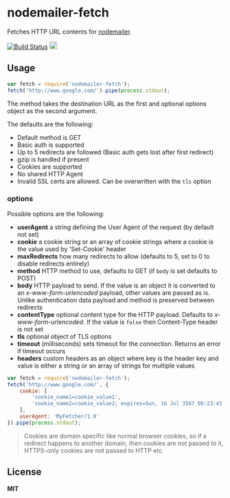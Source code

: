 # nodemailer-fetch

Fetches HTTP URL contents for [nodemailer](https://github.com/nodemailer/nodemailer).

[![Build Status](https://secure.travis-ci.org/nodemailer/nodemailer-fetch.svg)](http://travis-ci.org/nodemailer/nodemailer-fetch)
<a href="http://badge.fury.io/js/nodemailer-fetch"><img src="https://badge.fury.io/js/nodemailer-fetch.svg" alt="NPM version" height="18"></a>

## Usage

```javascript
var fetch = require('nodemailer-fetch');
fetch('http://www.google.com/').pipe(process.stdout);
```

The method takes the destination URL as the first and optional options object as the second argument.

The defaults are the following:

  * Default method is GET
  * Basic auth is supported
  * Up to 5 redirects are followed (Basic auth gets lost after first redirect)
  * gzip is handled if present
  * Cookies are supported
  * No shared HTTP Agent
  * Invalid SSL certs are allowed. Can be overwritten with the `tls` option

### options

Possible options are the following:

  * **userAgent** a string defining the User Agent of the request (by default not set)
  * **cookie** a cookie string or an array of cookie strings where a cookie is the value used by 'Set-Cookie' header
  * **maxRedirects** how many redirects to allow (defaults to 5, set to 0 to disable redirects entirely)
  * **method** HTTP method to use, defaults to GET (if `body` is set defaults to POST)
  * **body** HTTP payload to send. If the value is an object it is converted to an *x-www-form-urlencoded* payload, other values are passed as is. Unlike authentication data payload and method is preserved between redirects
  * **contentType** optional content type for the HTTP payload. Defaults to *x-www-form-urlencoded*. If the value is `false` then Content-Type header is not set
  * **tls** optional object of TLS options
  * **timeout** (milliseconds) sets timeout for the connection. Returns an error if timeout occurs
  * **headers** custom headers as an object where key is the header key and value is either a string or an array of strings for multiple values

  ```javascript
  var fetch = require('nodemailer-fetch');
  fetch('http://www.google.com/', {
      cookie: [
          'cookie_name1=cookie_value1',
          'cookie_name2=cookie_value2; expires=Sun, 16 Jul 3567 06:23:41 GMT',
      ],
      userAgent: 'MyFetcher/1.0'
  }).pipe(process.stdout);
  ```

> Cookies are domain specific like normal browser cookies, so if a redirect happens to another domain, then cookies are not passed to it, HTTPS-only cookies are not passed to HTTP etc.

## License
**MIT**
